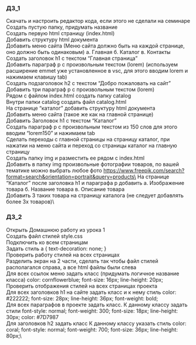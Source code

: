 ### ДЗ_1 ###
Скачать и настроить редактор кода, если этого не сделали на семинаре\
Создать пустую папку, придумать название\
Создать первую html страницу (index.html)\
Добавить структуру html документа\
Добавить меню сайта (Меню сайта должно быть на каждой странице, оно должно быть одинаковым) а. Главная б. Каталог в. Контакты\
Создать заголовок h1 с текстом “Главная страница”\
Добавить параграф p с произвольным текстом (lorem) (используем расширение emmet уже установленное в vsc, для этого вводим lorem и нажимаем клавишу tab)\
Создать подзаголовок h2 с текстом “Добро пожаловать на сайт”\
Добавить три параграф p с произвольным текстом (lorem)\
Рядом с файлом index.html создать папку catalog\
Внутри папки catalog создать файл catalog.html\
На странице “каталог” добавить структуру html документа\
Добавить меню сайта (такое же как на главной странице)\
Добавить Заголовок h1 с текстом “Каталог”\
Создать параграф p с произвольным текстом из 150 слов для этого вводим “lorem150” и нажимаем tab\
Сделать переходы с главной страницы на страницу каталог, при нажатии на меню сайта и переход со страницы каталог на главную страницу\
Создать папку img и разместить ее рядом с index.html\
Добавить в папку img произвольные фотографии товаров, по вашей тематике можно выбрать любое фото https://www.freepik.com/search?format=search&orientation=portrait&query=products\
На странице “Каталог” после заголовка h1 и параграфа p добавить а. Изображение товара б. Название товара в. Описание товара\
Добавить 3 таких товара на страницу каталога (не следует добавлять более 3х товаров)\

### ДЗ_2 ###
Открыть Домашнюю работу из урока 1\
Создать файл стилей style.css\
Подключить ко всем страницам\
Задать стиль a { text-decoration: none; }\
Проверить работу стилей на всех страницах\
Разделить экран на 2 части, сделать так чтобы файл стилей располагался справа, а все html файлы были слева\
Для всех ссылок меню задать класс (придумать логичное название класса) color: cornflowerblue; font-size: 16px; line-height: 20px;\
Проверить отображения стилей на всех страницах проекта\
Для всех заголовков h1 на сайте задать класс и к нему стиль color: #222222; font-size: 28px; line-height: 36px; font-weight: bold;\
Для всех параграфов в проекте задать класс. К данному классу задать стили font-style: normal; font-weight: 300; font-size: 18px; line-height: 30px; color: #7D7987\
Для заголовков h2 задать класс К данному классу указать стиль color: coral; font-style: normal; font-weight: 700; font-size: 36px; line-height: 80px;\
